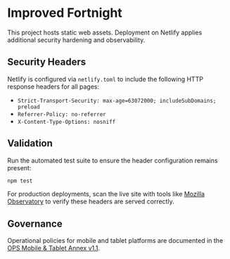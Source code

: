 # Improved Fortnight

This project hosts static web assets. Deployment on Netlify applies additional
security hardening and observability.

## Security Headers

Netlify is configured via `netlify.toml` to include the following HTTP
response headers for all pages:

- `Strict-Transport-Security: max-age=63072000; includeSubDomains; preload`
- `Referrer-Policy: no-referrer`
- `X-Content-Type-Options: nosniff`

## Validation

Run the automated test suite to ensure the header configuration remains
present:

```sh
npm test
```

For production deployments, scan the live site with tools like [Mozilla
Observatory](https://observatory.mozilla.org/) to verify these headers are
served correctly.

## Governance

Operational policies for mobile and tablet platforms are documented in the [OPS Mobile & Tablet Annex v1.1](docs/OPS-Mobile-Tablet-Annex.md).

